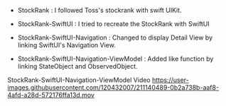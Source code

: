 - StockRank : I followed Toss's stockrank with swift UIKit.

- StockRank-SwiftUI : I tried to recreate the StockRank with SwiftUI

- StockRank-SwiftUI-Navigation : Changed to display Detail View by linking SwiftUI's Navigation View.

- StockRank-SwiftUI-Navigation-ViewModel : Added like function by linking StateObject and ObservedObject.

StockRank-SwiftUI-Navigation-ViewModel Video
https://user-images.githubusercontent.com/120432007/211140489-0b2a738b-aaf8-4afd-a28d-572176ffa13d.mov

